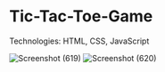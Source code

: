 # Tic-Tac-Toe-Game
Technologies: HTML, CSS, JavaScript

![Screenshot (619)](https://user-images.githubusercontent.com/56979282/132494975-f2c84f38-4181-4aab-b61a-07ba879b58e9.png)
![Screenshot (620)](https://user-images.githubusercontent.com/56979282/132494985-4ece50d1-c6fc-48e3-9e36-1ae74c7c38c3.png)


